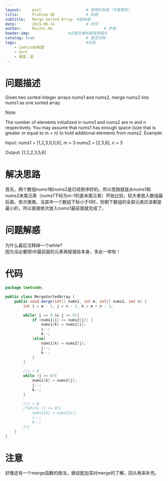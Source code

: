 ```yaml
---
layout:     post   				    # 使用的布局（不需要改）
title:      Problem 88  			# 标题 
subtitle:   Merge Sorted Array  #副标题
date:       2019-06-14				# 时间
author:     Ruizhi Ma 						# 作者
header-img:              	#这篇文章标题背景图片
catalog: true 						# 是否归档
tags:								#标签
    - Leetcode刷题
    - Sort
    - 难度：易
---
```

# 问题描述
Given two sorted integer arrays nums1 and nums2, merge nums2 into nums1 as one sorted array.

Note:

The number of elements initialized in nums1 and nums2 are m and n respectively.
You may assume that nums1 has enough space (size that is greater or equal to m + n) to hold additional elements from nums2.
Example:

Input:
nums1 = [1,2,3,0,0,0], m = 3
nums2 = [2,5,6],       n = 3

Output: [1,2,2,3,5,6]

# 解决思路
首先，两个数组nums1和nums2是已经排序好的。所以思路就是从nums1和nums2末尾元素（nums1下标为m-1的是末尾元素）开始比较，较大者放入数组最后面，依次类推。当其中一个数组下标小于0时，则剩下数组的全部元素应该都是最小的，所以直接依次放入nums1最前面就完成了。

# 问题解惑
为什么最后注释掉一个while?  
因为没必要把i中最前面的元素再赋值给本身，多此一举啦！  

# 代码
```java
package leetcode;

public class MergeSortedArray {
    public void merge(int[] nums1, int m, int[] nums2, int n) {
        int i = m - 1, j = n - 1, k = m + n - 1;

        while( i >= 0 && j >= 0){
            if (nums1[i] >= nums2[j]) {
                nums1[k] = nums1[i];
                i--;
                k--;
            }else{
                nums1[k] = nums2[j];
                j--;
                k--;
            }
        }

        //i < 0
        while (j >= 0){
            nums1[k] = nums2[j];
            j--;
            k--;
        }

        //j < 0
        /*while (i >= 0){
            nums1[k] = nums1[i];
            i--;
            k--;
        }*/
    }
}

```

# 注意
好像还有一个merge函数的做法，据说能加深对merge的了解，回头再来补充。  